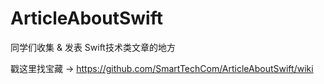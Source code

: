 # ArticleAboutSwift
同学们收集 &amp; 发表 Swift技术类文章的地方


戳这里找宝藏 -> https://github.com/SmartTechCom/ArticleAboutSwift/wiki
